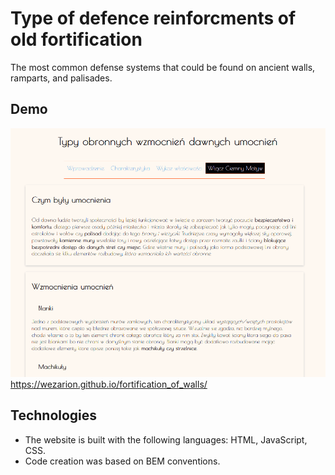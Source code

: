 # Type of defence reinforcments of old fortification
The most common defense systems that could be found on ancient walls, ramparts, and palisades.

## Demo
![fortifications of walls screenschot](<images/WallDemo.gif>)
https://wezarion.github.io/fortification_of_walls/

## Technologies
- The website is built with the following languages: HTML, JavaScript, CSS.
- Code creation was based on BEM conventions.
